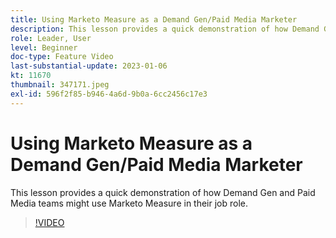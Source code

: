 ```yaml
---
title: Using Marketo Measure as a Demand Gen/Paid Media Marketer
description: This lesson provides a quick demonstration of how Demand Gen and Paid Media teams might use Marketo Measure in their job role.
role: Leader, User
level: Beginner
doc-type: Feature Video
last-substantial-update: 2023-01-06
kt: 11670
thumbnail: 347171.jpeg
exl-id: 596f2f85-b946-4a6d-9b0a-6cc2456c17e3
---
```

# Using Marketo Measure as a Demand Gen/Paid Media Marketer

This lesson provides a quick demonstration of how Demand Gen and Paid Media teams might use Marketo Measure in their job role.

>[!VIDEO](https://video.tv.adobe.com/v/347171/?quality=12&learn=on)
